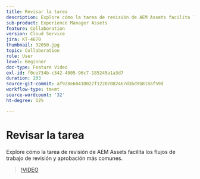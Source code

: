 ```yaml
---
title: Revisar la tarea
description: Explore cómo la tarea de revisión de AEM Assets facilita los flujos de trabajo de revisión y aprobación más comunes.
sub-product: Experience Manager Assets
feature: Collaboration
version: Cloud Service
jira: KT-4670
thumbnail: 32050.jpg
topic: Collaboration
role: User
level: Beginner
doc-type: Feature Video
exl-id: f0ce734b-c342-4005-96c7-185245a1a3d7
duration: 203
source-git-commit: af928e60410022f12207082467d3bd9b818af59d
workflow-type: tm+mt
source-wordcount: '32'
ht-degree: 12%

---
```


# Revisar la tarea

Explore cómo la tarea de revisión de AEM Assets facilita los flujos de trabajo de revisión y aprobación más comunes.

>[!VIDEO](https://video.tv.adobe.com/v/32050?quality=12&learn=on)
